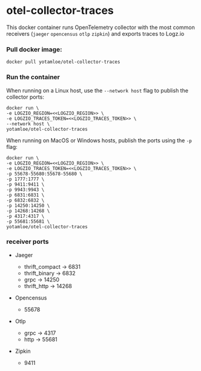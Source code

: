 # otel-collector-traces

This docker container runs OpenTelemetry collector with the most common receivers (`jaeger` `opencensus` `otlp` `zipkin`) and exports traces to Logz.io

### Pull docker image:

```
docker pull yotamloe/otel-collector-traces
```

### Run the container

When running on a Linux host, use the `--network host` flag to publish the collector ports:

```
docker run \
-e LOGZIO_REGION=<<LOGZIO_REGION>> \
-e LOGZIO_TRACES_TOKEN=<<LOGZIO_TRACES_TOKEN>> \
--network host \
yotamloe/otel-collector-traces
```

When running on MacOS or Windows hosts, publish the ports using the `-p` flag:

```
docker run \
-e LOGZIO_REGION=<<LOGZIO_REGION>> \
-e LOGZIO_TRACES_TOKEN=<<LOGZIO_TRACES_TOKEN>> \
-p 55678-55680:55678-55680 \
-p 1777:1777 \
-p 9411:9411 \
-p 9943:9943 \
-p 6831:6831 \
-p 6832:6832 \
-p 14250:14250 \
-p 14268:14268 \
-p 4317:4317 \
-p 55681:55681 \
yotamloe/otel-collector-traces
```

### receiver ports

- Jaeger
    - thrift_compact -> 6831
    - thrift_binary -> 6832
    - grpc -> 14250
    - thrift_http -> 14268

- Opencensus
    - 55678
    
- Otlp
    - grpc -> 4317
    - http -> 55681

- Zipkin
    - 9411


